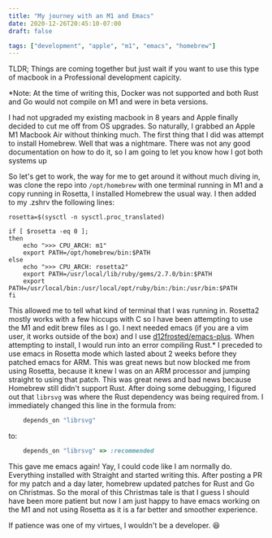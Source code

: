 ```yaml
---
title: "My journey with an M1 and Emacs"
date: 2020-12-26T20:45:10-07:00
draft: false

tags: ["development", "apple", "m1", "emacs", "homebrew"]
---
```


TLDR; Things are coming together but just wait if you want to use this type of macbook in a Professional development capicity.

*Note: At the time of writing this, Docker was not supported and both Rust and Go would not compile on M1 and were in beta versions.

I had not upgraded my existing macbook in 8 years and Apple finally decided to cut me off from OS upgrades. So naturally, I grabbed an Apple M1 Macbook Air without thinking much.
The first thing that I did was attempt to install Homebrew. Well that was a nightmare. There was not any good documentation on how to do it, so I am going to let you know how I
got both systems up

So let's get to work, the way for me to get around it without much diving in, was clone the repo into `/opt/homebrew` with one terminal running in M1 and a copy running in Rosetta, I installed Homebrew the usual way. I then added to my .zshrv the following lines:

```shell
rosetta=$(sysctl -n sysctl.proc_translated)

if [ $rosetta -eq 0 ];
then
    echo ">>> CPU_ARCH: m1"
    export PATH=/opt/homebrew/bin:$PATH
else
    echo ">>> CPU_ARCH: rosetta2"
    export PATH=/usr/local/lib/ruby/gems/2.7.0/bin:$PATH
    export PATH=/usr/local/bin:/usr/local/opt/ruby/bin:/bin:/usr/bin:$PATH
fi
```

This allowed me to tell what kind of terminal that I was running in. Rosetta2 mostly works with a few hiccups with C so I have been attempting to use the M1 and edit brew files as I go.
I next needed emacs (if you are a vim user, it works outside of the box) and I use [d12frosted/emacs-plus](https://github.com/d12frosted/homebrew-emacs-plus). When attempting to install,
I would run into an error compiling Rust.* I preceded to use emacs in Rosetta mode which lasted about 2 weeks before they patched emacs for ARM. This was great news but now blocked me
from using Rosetta, because it knew I was on an ARM processor and jumping straight to using that patch. This was great news and bad news because Homebrew still didn't support Rust. After
doing some debugging, I figured out that `librsvg` was where the Rust dependency was being required from. I immediately changed this line in the formula from:

```ruby
	depends_on "librsvg"
```

to:

```ruby
	depends_on "librsvg" => :recommended
```

This gave me emacs again! Yay, I could code like I am normally do. Everything installed with Straight and started writing this. After posting a PR for my patch and a day later, homebrew updated
patches for Rust and Go on Christmas. So the moral of this Christmas tale is that I guess I should have been more patient but now I am just happy to have emacs working on the M1 and
not using Rosetta as it is a far better and smoother experience.


If patience was one of my virtues, I wouldn't be a developer. 😆
